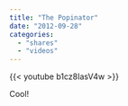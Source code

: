 ```yaml
---
title: "The Popinator"
date: "2012-09-28"
categories:
  - "shares"
  - "videos"
---
```


{{< youtube b1cz8IasV4w >}}

Cool!
